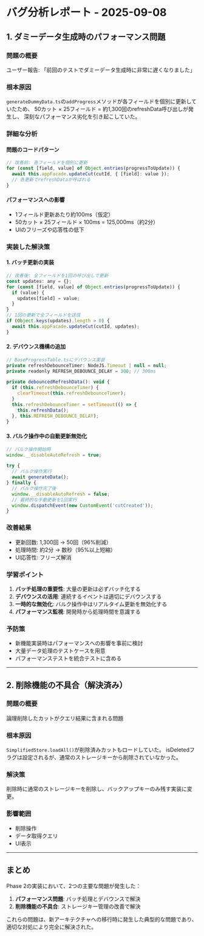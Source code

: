 # バグ分析レポート - 2025-09-08

## 1. ダミーデータ生成時のパフォーマンス問題

### 問題の概要
ユーザー報告: 「前回のテストでダミーデータ生成時に非常に遅くなりました」

### 根本原因
`generateDummyData.ts`の`addProgress`メソッドが各フィールドを個別に更新していたため、
50カット × 25フィールド = 約1,300回のrefreshData呼び出しが発生し、
深刻なパフォーマンス劣化を引き起こしていた。

### 詳細な分析

#### 問題のコードパターン
```javascript
// 改善前: 各フィールドを個別に更新
for (const [field, value] of Object.entries(progressToUpdate)) {
  await this.appFacade.updateCut(cutId, { [field]: value });
  // 各更新でrefreshDataが呼ばれる
}
```

#### パフォーマンスへの影響
- 1フィールド更新あたり約100ms（仮定）
- 50カット × 25フィールド × 100ms = 125,000ms（約2分）
- UIのフリーズや応答性の低下

### 実装した解決策

#### 1. バッチ更新の実装
```javascript
// 改善後: 全フィールドを1回の呼び出しで更新
const updates: any = {};
for (const [field, value] of Object.entries(progressToUpdate)) {
  if (value) {
    updates[field] = value;
  }
}
// 1回の更新で全フィールドを送信
if (Object.keys(updates).length > 0) {
  await this.appFacade.updateCut(cutId, updates);
}
```

#### 2. デバウンス機構の追加
```javascript
// BaseProgressTable.tsにデバウンス実装
private refreshDebounceTimer: NodeJS.Timeout | null = null;
private readonly REFRESH_DEBOUNCE_DELAY = 300; // 300ms

private debouncedRefreshData(): void {
  if (this.refreshDebounceTimer) {
    clearTimeout(this.refreshDebounceTimer);
  }
  this.refreshDebounceTimer = setTimeout(() => {
    this.refreshData();
  }, this.REFRESH_DEBOUNCE_DELAY);
}
```

#### 3. バルク操作中の自動更新無効化
```javascript
// バルク操作開始時
window.__disableAutoRefresh = true;

try {
  // バルク操作実行
  await generateData();
} finally {
  // バルク操作完了後
  window.__disableAutoRefresh = false;
  // 最終的な手動更新を1回実行
  window.dispatchEvent(new CustomEvent('cutCreated'));
}
```

### 改善結果
- 更新回数: 1,300回 → 50回（96%削減）
- 処理時間: 約2分 → 数秒（95%以上短縮）
- UI応答性: フリーズ解消

### 学習ポイント
1. **バッチ処理の重要性**: 大量の更新は必ずバッチ化する
2. **デバウンスの活用**: 連続するイベントは適切にデバウンスする
3. **一時的な無効化**: バルク操作中はリアルタイム更新を無効化する
4. **パフォーマンス監視**: 開発時から処理時間を意識する

### 予防策
- 新機能実装時はパフォーマンスへの影響を事前に検討
- 大量データ処理のテストケースを用意
- パフォーマンステストを統合テストに含める

---

## 2. 削除機能の不具合（解決済み）

### 問題の概要
論理削除したカットがクエリ結果に含まれる問題

### 根本原因
`SimplifiedStore.loadAll()`が削除済みカットもロードしていた。
isDeletedフラグは設定されるが、通常のストレージキーから削除されていなかった。

### 解決策
削除時に通常のストレージキーを削除し、バックアップキーのみ残す実装に変更。

### 影響範囲
- 削除操作
- データ取得クエリ
- UI表示

---

## まとめ

Phase 2の実装において、2つの主要な問題が発生した：

1. **パフォーマンス問題**: バッチ処理とデバウンスで解決
2. **削除機能の不具合**: ストレージキー管理の改善で解決

これらの問題は、新アーキテクチャへの移行時に発生した典型的な問題であり、
適切な対処により完全に解決された。
